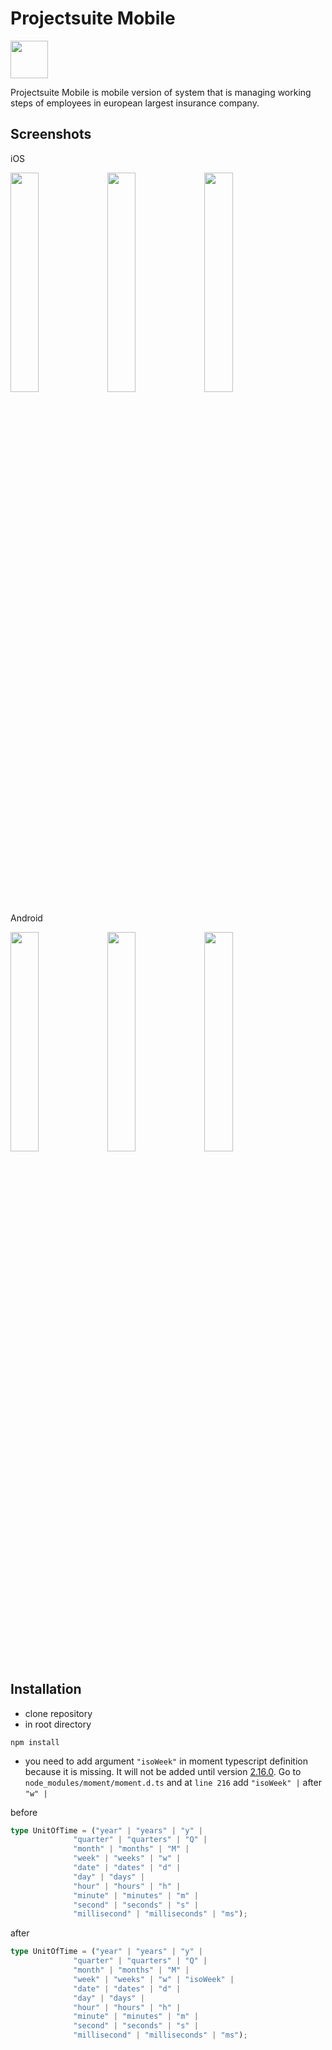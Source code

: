 # Projectsuite Mobile

<img src="https://github.com/msio777/projectsuite.mobile/blob/master/projectsuite_logo.png"  width="60">

Projectsuite Mobile is mobile version of system that is managing working steps of employees in european largest insurance company. 

## Screenshots
iOS

<img src="https://github.com/msio777/projectsuite.mobile/blob/master/screens/screen_ios.png" width="30%" height="30%">
<img src="https://github.com/msio777/projectsuite.mobile/blob/master/screens/screen2_ios.png" width="30%" height="30%">
<img src="https://github.com/msio777/projectsuite.mobile/blob/master/screens/screen3_ios.png" width="30%" height="30%">

Android

<img src="https://github.com/msio777/projectsuite.mobile/blob/master/screens/screen_android.png" width="30%" height="30%">
<img src="https://github.com/msio777/projectsuite.mobile/blob/master/screens/screen2_android.png" width="30%" height="30%">
<img src="https://github.com/msio777/projectsuite.mobile/blob/master/screens/screen3_android.png" width="30%" height="30%">


## Installation
* clone repository
* in root directory
```shell
npm install
```
* you need to add argument `"isoWeek"` in moment typescript definition because it is missing. It will not be added until version
[2.16.0](https://github.com/moment/moment/milestone/34). Go to `node_modules/moment/moment.d.ts` and at `line 216` add `"isoWeek" |` after `"w" |`

before

```ts
type UnitOfTime = ("year" | "years" | "y" |
              "quarter" | "quarters" | "Q" |
              "month" | "months" | "M" |
              "week" | "weeks" | "w" |
              "date" | "dates" | "d" |
              "day" | "days" |
              "hour" | "hours" | "h" |
              "minute" | "minutes" | "m" |
              "second" | "seconds" | "s" |
              "millisecond" | "milliseconds" | "ms");
```

after

```ts
type UnitOfTime = ("year" | "years" | "y" |
              "quarter" | "quarters" | "Q" |
              "month" | "months" | "M" |
              "week" | "weeks" | "w" | "isoWeek" |
              "date" | "dates" | "d" |
              "day" | "days" |
              "hour" | "hours" | "h" |
              "minute" | "minutes" | "m" |
              "second" | "seconds" | "s" |
              "millisecond" | "milliseconds" | "ms");
```
